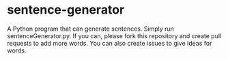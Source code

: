 # sentence-generator
A Python program that can generate sentences. Simply run sentenceGenerator.py. If you can, please fork this repository and create pull requests to add more words. You can also create issues to give ideas for words.